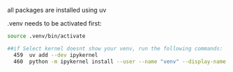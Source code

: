all packages are installed using uv

.venv needs to be activated first:

```bash
source .venv/bin/activate

##if Select kernel doesnt show your venv, run the following commands:
  459  uv add --dev ipykernel
  460  python -m ipykernel install --user --name "venv" --display-name "Python(venv - rag-projprep)"